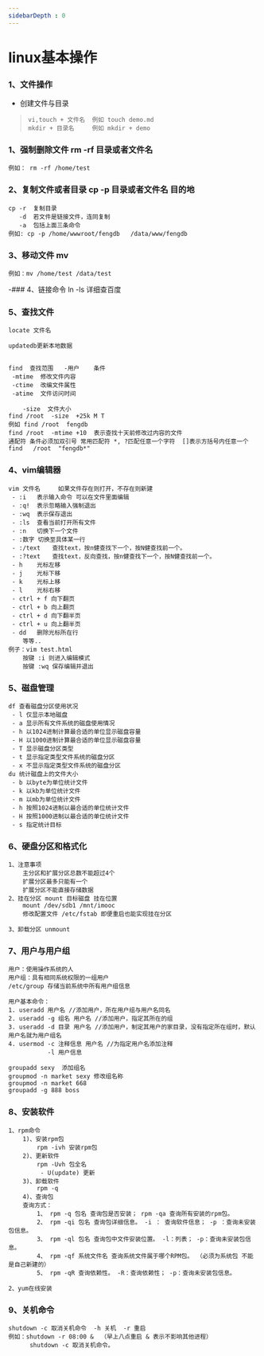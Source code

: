 ```yaml
---
sidebarDepth : 0
---
```

# linux基本操作 

### 1、文件操作
- 创建文件与目录 
>     vi,touch + 文件名  例如 touch demo.md 
>     mkdir + 目录名     例如 mkdir + demo
    
### 1、强制删除文件 rm -rf  目录或者文件名
	例如： rm -rf /home/test

### 2、复制文件或者目录  cp -p  目录或者文件名 目的地
	cp -r  复制目录
	   -d  若文件是链接文件，连同复制
	   -a  包括上面三条命令
	例如: cp -p /home/wwwroot/fengdb   /data/www/fengdb


### 3、移动文件  mv
	例如：mv /home/test /data/test

-### 4、链接命令 ln -ls 详细查百度

### 5、查找文件

	locate 文件名

	updatedb更新本地数据


	find  查找范围   -用户    条件
	 -mtime  修改文件内容
	 -ctime  改编文件属性
	 -atime  文件访问时间
 
		-size  文件大小
	find /root  -size  +25k M T
	例如 find /root  fengdb
	find /root  -mtime +10  表示查找十天前修改过内容的文件
	通配符 条件必须加双引号 常用匹配符 *, ?匹配任意一个字符  []表示方括号内任意一个
	find   /root  "fengdb*"

### 4、vim编辑器

    vim 文件名     如果文件存在则打开，不存在则新建
	 - :i   表示输入命令 可以在文件里面编辑
	 - :q!  表示忽略输入强制退出
	 - :wq  表示保存退出
	 - :ls  查看当前打开所有文件
	 - :n   切换下一个文件
	 - :数字 切换至具体某一行
	 - :/text　　查找text，按n健查找下一个，按N健查找前一个。
	 - :?text　　查找text，反向查找，按n健查找下一个，按N健查找前一个。
	 - h 	光标左移
	 - j 	光标下移
	 - k 	光标上移
	 - l 	光标右移
	 - ctrl + f 向下翻页
	 - ctrl + b 向上翻页
	 - ctrl + d 向下翻半页
	 - ctrl + u 向上翻半页
	 - dd 	删除光标所在行
    	等等..
	例子：vim test.html 
		按键 :i 则进入编辑模式
		按键 :wq 保存编辑并退出
### 5、磁盘管理
	df 查看磁盘分区使用状况
	 - l 仅显示本地磁盘
	 - a 显示所有文件系统的磁盘使用情况
	 - h 以1024进制计算最合适的单位显示磁盘容量
	 - H 以1000进制计算最合适的单位显示磁盘容量
	 - T 显示磁盘分区类型
	 - t 显示指定类型文件系统的磁盘分区
	 - x 不显示指定类型文件系统的磁盘分区
	du 统计磁盘上的文件大小
	 - b 以byte为单位统计文件
	 - k 以kb为单位统计文件
	 - m 以mb为单位统计文件
	 - h 按照1024进制以最合适的单位统计文件
	 - H 按照1000进制以最合适的单位统计文件
	 - s 指定统计目标

### 6、硬盘分区和格式化
	1、注意事项
		主分区和扩展分区总数不能超过4个
		扩展分区最多只能有一个
		扩展分区不能直接存储数据
	2、挂在分区 mount 目标磁盘 挂在位置
		mount /dev/sdb1 /mnt/imooc
		修改配置文件 /etc/fstab 即便重启也能实现挂在分区

	3、卸载分区 unmount

### 7、用户与用户组
	用户：使用操作系统的人
	用户组：具有相同系统权限的一组用户
	/etc/group 存储当前系统中所有用户组信息

	用户基本命令：
	1. useradd 用户名 //添加用户，所在用户组与用户名同名
	2. useradd -g 组名 用户名 //添加用户，指定其所在的组
	3. useradd -d 目录 用户名 //添加用户，制定其用户的家目录，没有指定所在组时，默认用户名就为用户组名
	4. usermod -c 注释信息 用户名 //为指定用户名添加注释
			   -l 用户信息

	groupadd sexy  添加组名
	groupmod -n market sexy 修改组名称
	groupmod -n market 668
	groupadd -g 888 boss

### 8、安装软件
	1、rpm命令
		1)、安装rpm包
			rpm -ivh 安装rpm包
		2)、更新软件
			rpm -Uvh 包全名
			 - U(update) 更新
		3)、卸载软件
			rpm -q
		4)、查询包
		查询方式：
			1、 rpm -q 包名 查询包是否安装； rpm -qa 查询所有安装的rpm包。
			2、 rpm -qi 包名 查询包详细信息。 -i ： 查询软件信息； -p ：查询未安装包信息。
			3、 rpm -ql 包名 查询包中文件安装位置。 -l：列表； -p：查询未安装包信息。
			4、 rpm -qf 系统文件名 查询系统文件属于哪个RPM包。 （必须为系统包 不能是自己新建的）
			5、 rpm -qR 查询依赖性。 -R：查询依赖性； -p：查询未安装包信息。

	2、yum在线安装



### 9、关机命令

	shutdown -c 取消关机命令  -h 关机  -r 重启
	例如：shutdown -r 08:00 &  （早上八点重启 & 表示不影响其他进程）
		  shutdown -c 取消关机命令。
